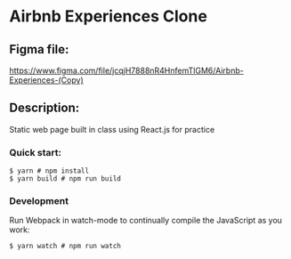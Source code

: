 # Airbnb Experiences Clone

## Figma file:
https://www.figma.com/file/jcqjH7888nR4HnfemTlGM6/Airbnb-Experiences-(Copy)

## Description:
Static web page built in class using React.js for practice

### Quick start:

```
$ yarn # npm install
$ yarn build # npm run build
````

### Development

Run Webpack in watch-mode to continually compile the JavaScript as you work:

```
$ yarn watch # npm run watch
```
